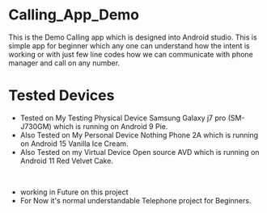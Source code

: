 # Calling_App_Demo
This is the Demo Calling app which is designed into Android studio. This is simple app for beginner which any one can understand how  the intent is working or with just few line codes how we can communicate with phone manager and call on any number.

# Tested Devices 
- Tested on My Testing Physical Device Samsung Galaxy j7 pro (SM-J730GM) which is running on Android 9 Pie.
- Also Tested on My Personal Device Nothing Phone 2A which is running on Android 15 Vanilla Ice Cream.
- Also Tested on my Virtual Device Open source AVD which is running on Android 11 Red Velvet Cake.

<br>

- working in Future on this project 
- For Now it's normal understandable Telephone project for Beginners. 

